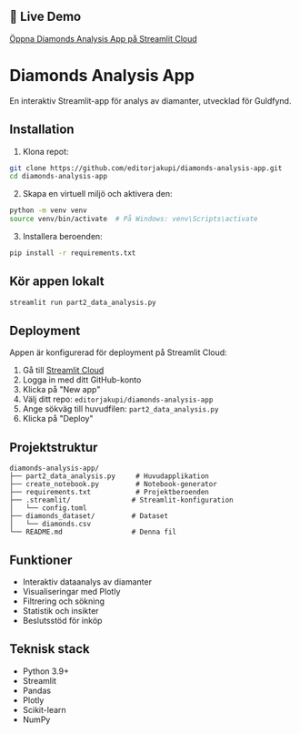 ## 🚀 Live Demo

[Öppna Diamonds Analysis App på Streamlit Cloud](https://diamonds-analysis-app-uae8lqradky68cntkehd8j.streamlit.app/)

# Diamonds Analysis App

En interaktiv Streamlit-app för analys av diamanter, utvecklad för Guldfynd.

## Installation

1. Klona repot:

```bash
git clone https://github.com/editorjakupi/diamonds-analysis-app.git
cd diamonds-analysis-app
```

2. Skapa en virtuell miljö och aktivera den:

```bash
python -m venv venv
source venv/bin/activate  # På Windows: venv\Scripts\activate
```

3. Installera beroenden:

```bash
pip install -r requirements.txt
```

## Kör appen lokalt

```bash
streamlit run part2_data_analysis.py
```

## Deployment

Appen är konfigurerad för deployment på Streamlit Cloud:

1. Gå till [Streamlit Cloud](https://streamlit.io/cloud)
2. Logga in med ditt GitHub-konto
3. Klicka på "New app"
4. Välj ditt repo: `editorjakupi/diamonds-analysis-app`
5. Ange sökväg till huvudfilen: `part2_data_analysis.py`
6. Klicka på "Deploy"

## Projektstruktur

```
diamonds-analysis-app/
├── part2_data_analysis.py     # Huvudapplikation
├── create_notebook.py         # Notebook-generator
├── requirements.txt           # Projektberoenden
├── .streamlit/               # Streamlit-konfiguration
│   └── config.toml
├── diamonds_dataset/         # Dataset
│   └── diamonds.csv
└── README.md                 # Denna fil
```

## Funktioner

- Interaktiv dataanalys av diamanter
- Visualiseringar med Plotly
- Filtrering och sökning
- Statistik och insikter
- Beslutsstöd för inköp

## Teknisk stack

- Python 3.9+
- Streamlit
- Pandas
- Plotly
- Scikit-learn
- NumPy

